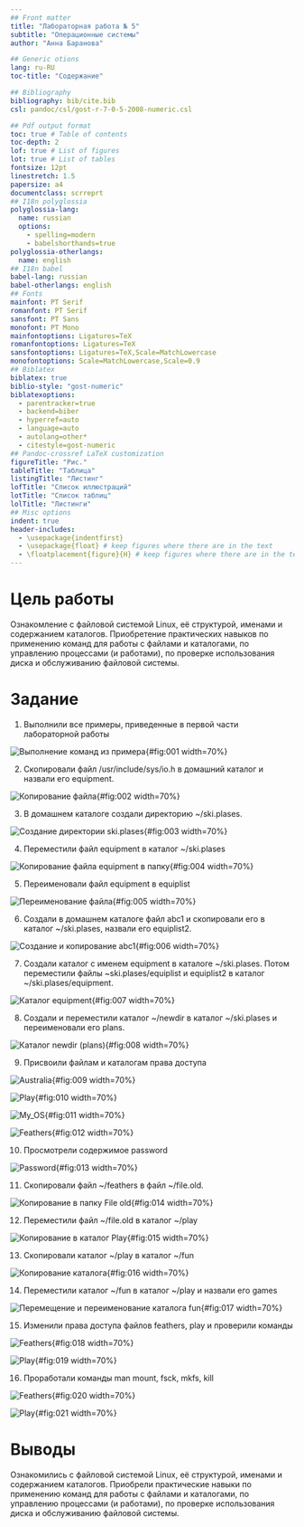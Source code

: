 ```yaml
---
## Front matter
title: "Лабораторная работа № 5"
subtitle: "Операционные системы"
author: "Анна Баранова"

## Generic otions
lang: ru-RU
toc-title: "Содержание"

## Bibliography
bibliography: bib/cite.bib
csl: pandoc/csl/gost-r-7-0-5-2008-numeric.csl

## Pdf output format
toc: true # Table of contents
toc-depth: 2
lof: true # List of figures
lot: true # List of tables
fontsize: 12pt
linestretch: 1.5
papersize: a4
documentclass: scrreprt
## I18n polyglossia
polyglossia-lang:
  name: russian
  options:
	- spelling=modern
	- babelshorthands=true
polyglossia-otherlangs:
  name: english
## I18n babel
babel-lang: russian
babel-otherlangs: english
## Fonts
mainfont: PT Serif
romanfont: PT Serif
sansfont: PT Sans
monofont: PT Mono
mainfontoptions: Ligatures=TeX
romanfontoptions: Ligatures=TeX
sansfontoptions: Ligatures=TeX,Scale=MatchLowercase
monofontoptions: Scale=MatchLowercase,Scale=0.9
## Biblatex
biblatex: true
biblio-style: "gost-numeric"
biblatexoptions:
  - parentracker=true
  - backend=biber
  - hyperref=auto
  - language=auto
  - autolang=other*
  - citestyle=gost-numeric
## Pandoc-crossref LaTeX customization
figureTitle: "Рис."
tableTitle: "Таблица"
listingTitle: "Листинг"
lofTitle: "Список иллюстраций"
lotTitle: "Список таблиц"
lolTitle: "Листинги"
## Misc options
indent: true
header-includes:
  - \usepackage{indentfirst}
  - \usepackage{float} # keep figures where there are in the text
  - \floatplacement{figure}{H} # keep figures where there are in the text
---
```


# Цель работы

Ознакомление с файловой системой Linux, её структурой, именами и содержанием
каталогов. Приобретение практических навыков по применению команд для работы
с файлами и каталогами, по управлению процессами (и работами), по проверке использования диска и обслуживанию файловой системы.

# Задание

1. Выполнили все примеры, приведенные в первой части лабораторной работы

![Выполнение команд из примера](image/primer1.jpg){#fig:001 width=70%}

2. Скопировали файл /usr/include/sys/io.h в домашний каталог и назвали его equipment.

![Копирование файла](image/equipment.jpg){#fig:002 width=70%}

3. В домашнем каталоге создали директорию ~/ski.plases.

![Создание директории ski.plases](image/skiplases.jpg){#fig:003 width=70%}

4. Переместили файл equipment в каталог ~/ski.plases

![Копирование файла equipment в папку](image/equipmentcopy.jpg){#fig:004 width=70%}

5. Переименовали файл equipment в equiplist

![Переименование файла](image/equiplist.jpg){#fig:005 width=70%}

6. Создали в домашнем каталоге файл abc1 и скопировали его в каталог ~/ski.plases, назвали его equiplist2.

![Создание и копирование аbc1](image/abc1.jpg){#fig:006 width=70%}

7. Создали каталог с именем equipment в каталоге ~/ski.plases. Потом переместили файлы ~ski.plases/equiplist и equiplist2 в каталог ~/ski.plases/equipment.

![Каталог equipment](image/copyequip.jpg){#fig:007 width=70%}

8. Создали и переместили каталог ~/newdir в каталог ~/ski.plases и переименовали его plans.

![Каталог newdir (plans)](image/renamenewdir.jpg){#fig:008 width=70%}

9. Присвоили файлам и каталогам права доступа

![Australia](image/australia.jpg){#fig:009 width=70%}

![Play](image/play.jpg){#fig:010 width=70%}

![My_OS](image/my_os.jpg){#fig:011 width=70%}

![Feathers](image/feathers.jpg){#fig:012 width=70%}

10. Просмотрели содержимое password

![Password](image/passwd_cat.jpg){#fig:013 width=70%}

11. Скопировали файл ~/feathers в файл ~/file.old.

![Копирование в папку File old](image/file-old.jpg){#fig:014 width=70%}

12. Переместили файл ~/file.old в каталог ~/play

![Копирование в каталог Play](image/fileoldplay.jpg){#fig:015 width=70%}

13. Скопировали каталог ~/play в каталог ~/fun

![Копирование каталога](image/playfun.jpg){#fig:016 width=70%}

14. Переместили каталог ~/fun в каталог ~/play и назвали его games

![Перемещение и переименование каталога fun](image/games.jpg){#fig:017 width=70%}

15. Изменили права доступа файлов feathers, play и проверили команды

![Feathers](image/chmod_feathers.jpg){#fig:018 width=70%}

![Play](image/chmod_play.jpg){#fig:019 width=70%}

16. Проработали команды man mount, fsck, mkfs, kill

![Feathers](image/chmod_feathers.jpg){#fig:020 width=70%}

![Play](image/chmod_play.jpg){#fig:021 width=70%}

# Выводы

Ознакомились с файловой системой Linux, её структурой, именами и содержанием
каталогов. Приобрели практические навыки по применению команд для работы
с файлами и каталогами, по управлению процессами (и работами), по проверке использования диска и обслуживанию файловой системы.
